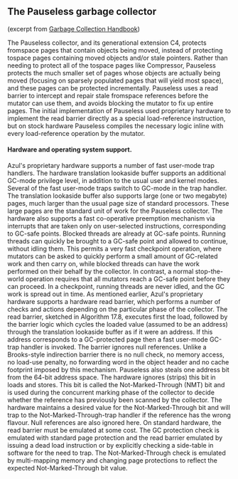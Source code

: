 ## The Pauseless garbage collector 
(excerpt from [Garbage Collection Handbook](https://www.amazon.com/Garbage-Collection-Handbook-Management-Algorithms/dp/1420082795))

The Pauseless collector, and its generational extension C4, protects fromspace pages that contain objects being moved, instead of protecting tospace pages containing moved objects and/or stale pointers. Rather than needing to protect all of the tospace pages like Compressor, Pauseless protects the much smaller set of pages whose objects are actually being moved (focusing on sparsely populated pages that will yield most space), and these pages can be protected incrementally. Pauseless uses a read barrier to intercept and repair stale fromspace references before the mutator can use them, and avoids blocking the mutator to fix up entire pages. The initial implementation of Pauseless used proprietary hardware to implement the read barrier directly  as a special load-reference instruction, but on stock hardware Pauseless compiles the necessary logic inline with every load-reference operation by the mutator.

#### Hardware and operating system support.

  Azul's proprietary hardware supports a number of fast user-mode trap handlers. The hardware translation lookaside buffer supports an additional GC-mode privilege level, in addition to the usual user and kernel modes. Several of the fast user-mode traps switch to GC-mode in the trap handler. The translation lookaside buffer also supports large (one or two megabyte) pages, much larger than the usual page size of standard processors. These large pages are the standard unit of work for the Pauseless collector.
  The hardware also supports a fast co-operative preemption mechanism via interrupts that are taken only on user-selected instructions, corresponding to GC-safe points. Blocked threads are already at GC-safe points. Running threads can quickly be brought to a GC-safe point and allowed to continue, without idling them. This permits a very fast checkpoint operation, where mutators can be asked to quickly perform a small amount of GC-related work and then carry on, while blocked threads can have the work performed on their behalf by the collector. In contrast, a normal stop-the-world operation requires that all mutators reach a GC-safe point before they can proceed. In a checkpoint, running threads are never idled, and the GC work is spread out in time.
  As mentioned earlier, Azul's proprietary hardware supports a hardware read barrier, which performs a number of checks and actions depending on the particular phase of the collector. The read barrier, sketched in Algorithm 17.8, executes first the load, followed by the barrier logic which cycles the loaded value (assumed to be an address) through the translation lookaside buffer as if it were an address. If this address corresponds to a GC-protected page then a fast user-mode GC-trap handler is
invoked. The barrier ignores null references. Unlike a Brooks-style indirection barrier there is no null check, no memory access, no load-use penalty, no forwarding word in the object header and no cache footprint imposed by this mechanism.
  Pauseless also steals one address bit from the 64-bit address space. The hardware ignores (strips) this bit in loads and stores. This bit is called the Not-Marked-Through (NMT) bit and is used during the concurrent marking phase of the collector to decide whether the reference has previously been scanned by the collector. The hardware maintains a desired value for the Not-Marked-Through bit and will trap to the Not-Marked-Through-trap handler if the reference has the wrong flavour. Null references are also ignored here.
  On standard hardware, the read barrier must be emulated at some cost. The GC protection check is emulated with standard page protection and the read barrier emulated by issuing a dead load instruction or by explicitly checking a side-table in software for the need to trap. The Not-Marked-Through check is emulated by multi-mapping memory and changing page protections to reflect the expected Not-Marked-Through bit value.

